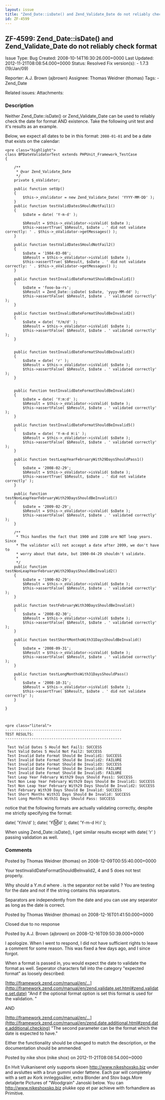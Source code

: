 ```yaml
---
layout: issue
title: "Zend_Date::isDate() and Zend_Validate_Date do not reliably check format"
id: ZF-4599
---
```


ZF-4599: Zend\_Date::isDate() and Zend\_Validate\_Date do not reliably check format
-----------------------------------------------------------------------------------

 Issue Type: Bug Created: 2008-10-14T16:30:26.000+0000 Last Updated: 2012-11-21T08:08:54.000+0000 Status: Resolved Fix version(s): - 1.7.3 (19/Jan/09)
 
 Reporter:  A.J. Brown (ajbrown)  Assignee:  Thomas Weidner (thomas)  Tags: - Zend\_Date
 
 Related issues: 
 Attachments: 
### Description

Neither Zend\_Date::isDate() or Zend\_Validate\_Date can be used to reliably check the date for format AND existence. Take the following unit test and it's results as an example.

Below, we expect all dates to be in this format: `2008-01-01` and be a date that exists on the calendar:

 
    <pre class="highlight"> 
    class BPDateValidatorTest extends PHPUnit_Framework_TestCase
    {
    
        /**
         * @var Zend_Validate_Date
         */
        private $_oValidator;
    
        public function setUp()
        {
            $this->_oValidator = new Zend_Validate_Date( 'YYYY-MM-DD' );
        }
        public function testValidDatesSHouldNotFail1()
        {
            $sDate = date( 'Y-m-d' );
    
            $bResult = $this->_oValidator->isValid( $sDate );
            $this->assertTrue( $bResult, $sDate . ' did not validate correctly: ' . $this->_oValidator->getMessages() );
        }
    
        public function testValidDatesSHouldNotFail2()
        {
            $sDate = '1984-03-08';
            $bResult = $this->_oValidator->isValid( $sDate );
            $this->assertTrue( $bResult, $sDate . ' did not validate correctly: ' . $this->_oValidator->getMessages() );
        }
    
        public function testInvalidDateFormatShouldBeInvalid1()
        {
            $sDate = 'fooo-ba-rs';
            $bResult = Zend_Date::isDate( $sDate, 'yyyy-MM-dd' );
            $this->assertFalse( $bResult, $sDate . ' validated correctly' );
        }
    
        public function testInvalidDateFormatShouldBeInvalid2()
        {
            $sDate = date( 'Y/m/d' );
            $bResult = $this->_oValidator->isValid( $sDate );
            $this->assertFalse( $bResult, $sDate . ' validated correctly' );
        }
    
    
        public function testInvalidDateFormatShouldBeInvalid3()
        {
            $sDate = date( 'r' );
            $bResult = $this->_oValidator->isValid( $sDate );
            $this->assertFalse( $bResult, $sDate . ' validated correctly' );
        }
    
    
        public function testInvalidDateFormatShouldBeInvalid4()
        {
            $sDate = date( 'Y:m:d' );
            $bResult = $this->_oValidator->isValid( $sDate );
            $this->assertFalse( $bResult, $sDate . ' validated correctly' );
        }
    
        public function testInvalidDateFormatShouldBeInvalid5()
        {
            $sDate = date( 'Y-m-d H:i' );
            $bResult = $this->_oValidator->isValid( $sDate );
            $this->assertFalse( $bResult, $sDate . ' validated correctly' );
        }
    
        public function testLeapYearFebruaryWith29DaysShouldPass1()
        {
            $sDate = '2008-02-29';
            $bResult = $this->_oValidator->isValid( $sDate );
            $this->assertTrue( $bResult, $sDate . ' did not validate correctly' );
        }
    
        public function testNonLeapYearFebruaryWith29DaysShouldBeInvalid1()
        {
            $sDate = '2009-02-29';
            $bResult = $this->_oValidator->isValid( $sDate );
            $this->assertFalse( $bResult, $sDate . ' validated correctly' );
        }
    
        /**
         * This handles the fact that 1900 and 2100 are NOT leap years.  Since
         * The validator will not acceppt a date after 2099, we don't have to
         * worry about that date, but 1900-04-29 shouldn't validate.
         *
         */
        public function testNonLeapYearFebruaryWith29DaysShouldBeInvalid2()
        {
            $sDate = '1900-02-29';
            $bResult = $this->_oValidator->isValid( $sDate );
            $this->assertFalse( $bResult, $sDate . ' validated correctly' );
        }
    
        public function testFebruaryWith30DaysShouldBeInvalid()
        {
            $sDate = '2008-02-30';
            $bResult = $this->_oValidator->isValid( $sDate );
            $this->assertFalse( $bResult, $sDate . ' validated correctly' );
        }
    
        public function testShortMonthsWith31DaysShouldBeInvalid()
        {
            $sDate = '2008-09-31';
            $bResult = $this->_oValidator->isValid( $sDate );
            $this->assertFalse( $bResult, $sDate . ' validated correctly' );
        }
    
        public function testLongMonthsWith31DaysShouldPass()
        {
            $sDate = '2008-10-31';
            $bResult = $this->_oValidator->isValid( $sDate );
            $this->assertTrue( $bResult, $sDate . ' did not validate correctly' );
        }
    
    }


 
    <pre class="literal"> 
    -----------------------------------------------------
    TEST RESULTS:
    -----------------------------------------------------
    
     Test Valid Dates S Hould Not Fail1: SUCCESS
     Test Valid Dates S Hould Not Fail2: SUCCESS
     Test Invalid Date Format Should Be Invalid1: SUCCESS
     Test Invalid Date Format Should Be Invalid2: FAILURE
     Test Invalid Date Format Should Be Invalid3: SUCCESS
     Test Invalid Date Format Should Be Invalid4: FAILURE
     Test Invalid Date Format Should Be Invalid5: FAILURE
     Test Leap Year February With29 Days Should Pass1: SUCCESS
     Test Non Leap Year February With29 Days Should Be Invalid1: SUCCESS
     Test Non Leap Year February With29 Days Should Be Invalid2: SUCCESS
     Test February With30 Days Should Be Invalid: SUCCESS
     Test Short Months With31 Days Should Be Invalid: SUCCESS
     Test Long Months With31 Days Should Pass: SUCCESS


notice that the following formats are actually validating correctly, despite me strictly specifying the format:

date( 'Y/m/d' ); date( 'Y:m:d' ); date( 'Y-m-d H:i' );

When using Zend\_Date::isDate(), I get similar results except with date( 'r' ) passing validation as well.

 

 

### Comments

Posted by Thomas Weidner (thomas) on 2008-12-09T00:55:40.000+0000

Your testInvalidDateFormatShouldBeInvalid2, 4 and 5 does not test properly.

Why should a Y.m.d where . is the separator not be valid ? You are testing for the date and not if the string contains this separators.

Separators are independently from the date and you can use any separator as long as the date is correct.

 

 

Posted by Thomas Weidner (thomas) on 2008-12-16T01:41:50.000+0000

Closed due to no response

 

 

Posted by A.J. Brown (ajbrown) on 2008-12-16T09:50:39.000+0000

I apologize. When I went to respond, I did not have sufficient rights to leave a comment for some reason. This was fixed a few days ago, and I since forgot.

When a format is passed in, you would expect the date to validate the format as well. Seperator characters fall into the category "expected format" as loosely described:

[http://framework.zend.com/manual/en/…](http://framework.zend.com/manual/en/zend.validate.set.html#zend.validate.set.date) "And if the optional format option is set this format is used for the validation. "

AND

[http://framework.zend.com/manual/en/…](http://framework.zend.com/manual/en/zend.date.additional.html#zend.date.additional.checking) "The second parameter can be the format which the date is expected to have."

Either the functionality should be changed to match the description, or the documentation should be ammended.

 

 

Posted by nike shox (nike shox) on 2012-11-21T08:08:54.000+0000

En Hvit Vulkaniseret only supports skoen <http://www.nikeshoxsko.biz> under and avsluttes with a brun gummi under føttene. Each par will completely with a sett av Kork innleggssåler, extra Blonder and Stov bags.More detaljerte Pictures of "Woodgrain" Janoski below. You can <http://www.nikeshoxsko.biz> plukke opp et par achieve with forhandlere as Primitive.

 

 